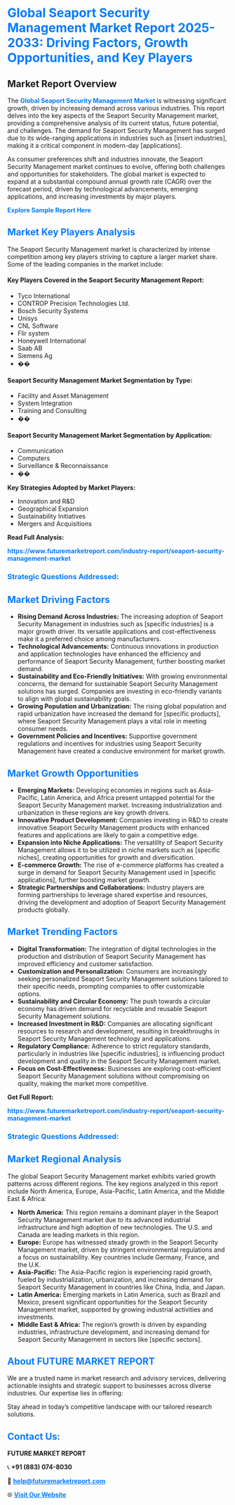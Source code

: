 <h1 style="color: #007BFF;">Global Seaport Security Management Market Report 2025-2033: Driving Factors, Growth Opportunities, and Key Players</h1>

<section id="overview">
<h2>Market Report Overview</h2>
<p>The <a href="https://www.futuremarketreport.com/industry-report/seaport-security-management-market" style="color: #007BFF; text-decoration: none;"><strong>Global Seaport Security Management Market</strong></a> is witnessing significant growth, driven by increasing demand across various industries. This report delves into the key aspects of the Seaport Security Management market, providing a comprehensive analysis of its current status, future potential, and challenges. The demand for Seaport Security Management has surged due to its wide-ranging applications in industries such as [insert industries], making it a critical component in modern-day [applications].</p>
<p>As consumer preferences shift and industries innovate, the Seaport Security Management market continues to evolve, offering both challenges and opportunities for stakeholders. The global market is expected to expand at a substantial compound annual growth rate (CAGR) over the forecast period, driven by technological advancements, emerging applications, and increasing investments by major players.</p>
</section>

<section id="overview">
<p><a href="https://www.futuremarketreport.com/request-sample/reportId=118190" style="color: #007BFF; text-decoration: none;"><strong>Explore Sample Report Here</strong></a></p>
</section>

<section id="key-players">
<h2 style="color: #007BFF;">Market Key Players Analysis</h2>
<p>The Seaport Security Management market is characterized by intense competition among key players striving to capture a larger market share. Some of the leading companies in the market include:</p>
<h4>Key Players Covered in the Seaport Security Management Report:</h4>
<ul><li>Tyco International</li><li>CONTROP Precision Technologies Ltd.</li><li>Bosch Security Systems</li><li>Unisys</li><li>CNL Software</li><li>Flir system</li><li>Honeywell International</li><li>Saab AB</li><li>Siemens Ag</li><li>��</li></ul>
<h4>Seaport Security Management Market Segmentation by Type:</h4>
<ul><li>Facility and Asset Management</li><li>System Integration</li><li>Training and Consulting</li><li>��</li></ul>

<h4>Seaport Security Management Market Segmentation by Application:</h4>
<ul><li>Communication</li><li>Computers</li><li>Surveillance &amp; Reconnaissance</li><li>��</li></ul>
<p><strong>Key Strategies Adopted by Market Players:</strong></p>
<ul>
<li>Innovation and R&D</li>
<li>Geographical Expansion</li>
<li>Sustainability Initiatives</li>
<li>Mergers and Acquisitions</li>
</ul>
</section>

<section>
<p><strong>Read Full Analysis: </strong></p><a href="https://www.futuremarketreport.com/industry-report/seaport-security-management-market" style="color: #007BFF; text-decoration: none;"><strong>https://www.futuremarketreport.com/industry-report/seaport-security-management-market</strong></a>
<h3 style="color: #007BFF;">Strategic Questions Addressed:</h3>
</section>

<section id="driving-factors">
<h2 style="color: #007BFF;">Market Driving Factors</h2>
<ul>
<li><strong>Rising Demand Across Industries:</strong> The increasing adoption of Seaport Security Management in industries such as [specific industries] is a major growth driver. Its versatile applications and cost-effectiveness make it a preferred choice among manufacturers.</li>
<li><strong>Technological Advancements:</strong> Continuous innovations in production and application technologies have enhanced the efficiency and performance of Seaport Security Management, further boosting market demand.</li>
<li><strong>Sustainability and Eco-Friendly Initiatives:</strong> With growing environmental concerns, the demand for sustainable Seaport Security Management solutions has surged. Companies are investing in eco-friendly variants to align with global sustainability goals.</li>
<li><strong>Growing Population and Urbanization:</strong> The rising global population and rapid urbanization have increased the demand for [specific products], where Seaport Security Management plays a vital role in meeting consumer needs.</li>
<li><strong>Government Policies and Incentives:</strong> Supportive government regulations and incentives for industries using Seaport Security Management have created a conducive environment for market growth.</li>
</ul>
</section>

<section id="growth-opportunities">
<h2 style="color: #007BFF;">Market Growth Opportunities</h2>
<ul>
<li><strong>Emerging Markets:</strong> Developing economies in regions such as Asia-Pacific, Latin America, and Africa present untapped potential for the Seaport Security Management market. Increasing industrialization and urbanization in these regions are key growth drivers.</li>
<li><strong>Innovative Product Development:</strong> Companies investing in R&D to create innovative Seaport Security Management products with enhanced features and applications are likely to gain a competitive edge.</li>
<li><strong>Expansion into Niche Applications:</strong> The versatility of Seaport Security Management allows it to be utilized in niche markets such as [specific niches], creating opportunities for growth and diversification.</li>
<li><strong>E-commerce Growth:</strong> The rise of e-commerce platforms has created a surge in demand for Seaport Security Management used in [specific applications], further boosting market growth.</li>
<li><strong>Strategic Partnerships and Collaborations:</strong> Industry players are forming partnerships to leverage shared expertise and resources, driving the development and adoption of Seaport Security Management products globally.</li>
</ul>
</section>

<section id="trending-factors">
<h2 style="color: #007BFF;">Market Trending Factors</h2>
<ul>
<li><strong>Digital Transformation:</strong> The integration of digital technologies in the production and distribution of Seaport Security Management has improved efficiency and customer satisfaction.</li>
<li><strong>Customization and Personalization:</strong> Consumers are increasingly seeking personalized Seaport Security Management solutions tailored to their specific needs, prompting companies to offer customizable options.</li>
<li><strong>Sustainability and Circular Economy:</strong> The push towards a circular economy has driven demand for recyclable and reusable Seaport Security Management solutions.</li>
<li><strong>Increased Investment in R&D:</strong> Companies are allocating significant resources to research and development, resulting in breakthroughs in Seaport Security Management technology and applications.</li>
<li><strong>Regulatory Compliance:</strong> Adherence to strict regulatory standards, particularly in industries like [specific industries], is influencing product development and quality in the Seaport Security Management market.</li>
<li><strong>Focus on Cost-Effectiveness:</strong> Businesses are exploring cost-efficient Seaport Security Management solutions without compromising on quality, making the market more competitive.</li>
</ul>
</section>

<section>
<p><strong>Get Full Report: </strong></p><a href="https://www.futuremarketreport.com/industry-report/seaport-security-management-market" style="color: #007BFF; text-decoration: none;"><strong>https://www.futuremarketreport.com/industry-report/seaport-security-management-market</strong></a>
<h3 style="color: #007BFF;">Strategic Questions Addressed:</h3>
</section>


<section id="regional-analysis">
<h2 style="color: #007BFF;">Market Regional Analysis</h2>
<p>The global Seaport Security Management market exhibits varied growth patterns across different regions. The key regions analyzed in this report include North America, Europe, Asia-Pacific, Latin America, and the Middle East & Africa:</p>
<ul>
<li><strong>North America:</strong> This region remains a dominant player in the Seaport Security Management market due to its advanced industrial infrastructure and high adoption of new technologies. The U.S. and Canada are leading markets in this region.</li>
<li><strong>Europe:</strong> Europe has witnessed steady growth in the Seaport Security Management market, driven by stringent environmental regulations and a focus on sustainability. Key countries include Germany, France, and the U.K.</li>
<li><strong>Asia-Pacific:</strong> The Asia-Pacific region is experiencing rapid growth, fueled by industrialization, urbanization, and increasing demand for Seaport Security Management in countries like China, India, and Japan.</li>
<li><strong>Latin America:</strong> Emerging markets in Latin America, such as Brazil and Mexico, present significant opportunities for the Seaport Security Management market, supported by growing industrial activities and investments.</li>
<li><strong>Middle East & Africa:</strong> The region’s growth is driven by expanding industries, infrastructure development, and increasing demand for Seaport Security Management in sectors like [specific sectors].</li>
</ul>
</section>

<footer>
<h2 style="color: #007BFF;">About FUTURE MARKET REPORT</h2>
<p>We are a trusted name in market research and advisory services, delivering actionable insights and strategic support to businesses across diverse industries. Our expertise lies in offering:</p>

<p>Stay ahead in today’s competitive landscape with our tailored research solutions.</p>

<h2 style="color: #007BFF;">Contact Us:</h2>
<p><strong>FUTURE MARKET REPORT</strong></p>
<p>📞 <strong>+91 (883) 074-8030</strong></p>
<p>📧 <strong><a href="mailto:help@futuremarketreport.com" style="color: #007BFF;">help@futuremarketreport.com</a></strong></p>
<p>🌐 <strong><a href="https://www.futuremarketreport.com/" style="color: #007BFF;">Visit Our Website</a></strong></p>
</footer>